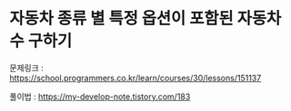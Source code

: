 # 자동차 종류 별 특정 옵션이 포함된 자동차 수 구하기

문제링크 : https://school.programmers.co.kr/learn/courses/30/lessons/151137

풀이법 : https://my-develop-note.tistory.com/183